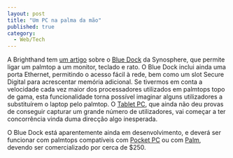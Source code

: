 ```yaml
---
layout: post
title: "Um PC na palma da mão"
published: true
category:
  - Web/Tech
---
```

<p>A Brighthand tem <a href="http://brighthand.com/article/Synosphere_Developing_Blue_Dock">um artigo</a> sobre o <a href="http://www.synosphere.com/gallery.htm">Blue Dock</a> da Synosphere, que permite ligar um palmtop a um monitor, teclado e rato. O Blue Dock inclui ainda uma porta Ethernet, permitindo o acesso fácil à rede, bem como um slot Secure Digital para acrescentar memória adicional. Se tivermos em conta a velocidade cada vez maior dos processadores utilizados em palmtops topo de gama, esta funcionalidade torna possível imaginar alguns utilizadores a substituírem o laptop pelo palmtop. O <a href="http://www.microsoft.com/windowsxp/tabletpc/">Tablet PC</a>, que ainda não deu provas de conseguir capturar um grande número de utilizadores, vai começar a ter concorrência vinda duma direcção algo inesperada.</p>

<p>O Blue Dock está aparentemente ainda em desenvolvimento, e deverá ser funcionar com palmtops compatíveis com <a href="http://www.microsoft.com/windowsmobile/products/pocketpc/default.mspx">Pocket PC</a> ou com <a href="http://www.palmsource.com/products/index.html">Palm</a>, devendo ser comercializado por cerca de  $250.</p>

